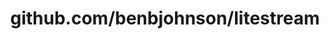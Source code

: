 ---
layout: post
title: github.com/benbjohnson/litestream
categories: link
tags: [انگلیسی, برنامه‌نویسی]
---